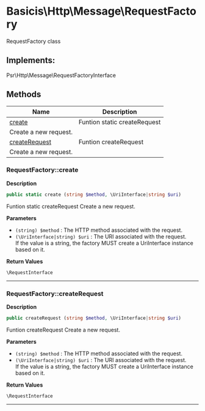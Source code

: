 # Basicis\Http\Message\RequestFactory  

RequestFactory class

## Implements:
Psr\Http\Message\RequestFactoryInterface



## Methods

| Name | Description |
|------|-------------|
|[create](#requestfactorycreate)|Funtion static createRequest
Create a new request.|
|[createRequest](#requestfactorycreaterequest)|Funtion createRequest
Create a new request.|




### RequestFactory::create  

**Description**

```php
public static create (string $method, \UriInterface|string $uri)
```

Funtion static createRequest
Create a new request. 

 

**Parameters**

* `(string) $method`
: The HTTP method associated with the request.  
* `(\UriInterface|string) $uri`
: The URI associated with the request.  
If the value is a string, the factory MUST create a UriInterface instance based on it.  

**Return Values**

`\RequestInterface`




<hr />


### RequestFactory::createRequest  

**Description**

```php
public createRequest (string $method, \UriInterface|string $uri)
```

Funtion createRequest
Create a new request. 

 

**Parameters**

* `(string) $method`
: The HTTP method associated with the request.  
* `(\UriInterface|string) $uri`
: The URI associated with the request.  
If the value is a string, the factory MUST create a UriInterface instance based on it.  

**Return Values**

`\RequestInterface`




<hr />

